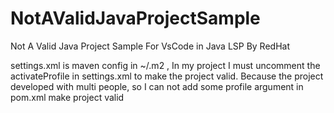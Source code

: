# NotAValidJavaProjectSample
Not A Valid Java Project Sample For VsCode in Java LSP By RedHat

settings.xml is maven config in ~/.m2 , In my project I must uncomment the activateProfile in settings.xml to make the project valid. Because the project developed with multi people, so I can not add some profile argument in  pom.xml make project valid